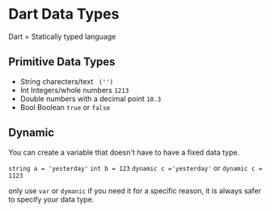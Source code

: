 # Dart Data Types

Dart =  Statically typed language

## Primitive Data Types

- String  charecters/text  ` ('')`
- Int     Integers/whole numbers  `1213`
- Double  numbers with a decimal point  `10.3`
- Bool    Boolean `true` or `false`

## Dynamic

You can create a variable that doesn't have to have a fixed data type.

`string a = 'yesterday'`
`int b = 123`
`dynamic c ='yesterday'` or `dynamic c = 1123`

only use `var` or `dymanic` if you need it for a specific reason, it is always safer to specify your data type.



